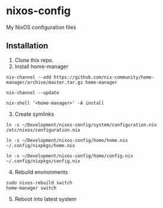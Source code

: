 # nixos-config
My NixOS configuration files

## Installation
1. Clone this repo.
2. Install home-manager
```
nix-channel --add https://github.com/nix-community/home-manager/archive/master.tar.gz home-manager

nix-channel --update

nix-shell '<home-manager>' -A install
```
3. Create symlinks
```
ln -s ~/Development/nixos-config/system/configuration.nix /etc/nixos/configuration.nix

ln -s ~/Development/nixos-config/home/home.nix ~/.config/nixpkgs/home.nix

ln -s ~/Development/nixos-config/home/config.nix ~/.config/nixpkgs/config.nix
```
4. Rebuild environments
```
sudo nixos-rebuild switch
home-manager switch
```
5. Reboot into latest system
